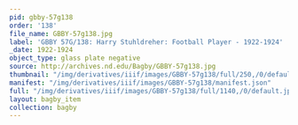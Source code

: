```yaml
---
pid: gbby-57g138
order: '138'
file_name: GBBY-57g138.jpg
label: 'GBBY 57G/138: Harry Stuhldreher: Football Player - 1922-1924'
_date: 1922-1924
object_type: glass plate negative
source: http://archives.nd.edu/Bagby/GBBY-57g138.jpg
thumbnail: "/img/derivatives/iiif/images/GBBY-57g138/full/250,/0/default.jpg"
manifest: "/img/derivatives/iiif/images/GBBY-57g138/manifest.json"
full: "/img/derivatives/iiif/images/GBBY-57g138/full/1140,/0/default.jpg"
layout: bagby_item
collection: bagby
---
```

